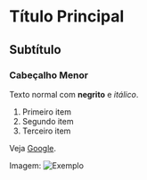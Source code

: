 # Título Principal
## Subtítulo
### Cabeçalho Menor

Texto normal com **negrito** e *itálico*.

1. Primeiro item
2. Segundo item
3. Terceiro item

Veja [Google](https://www.google.com).

Imagem: <img src="#" alt="Exemplo"/>